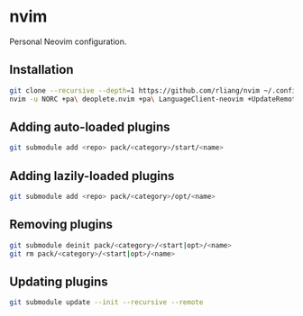 # nvim
Personal Neovim configuration.

## Installation

```sh
git clone --recursive --depth=1 https://github.com/rliang/nvim ~/.config/nvim
nvim -u NORC +pa\ deoplete.nvim +pa\ LanguageClient-neovim +UpdateRemotePlugins +q
```

## Adding auto-loaded plugins

```sh
git submodule add <repo> pack/<category>/start/<name>
```

## Adding lazily-loaded plugins

```sh
git submodule add <repo> pack/<category>/opt/<name>
```

## Removing plugins

```sh
git submodule deinit pack/<category>/<start|opt>/<name>
git rm pack/<category>/<start|opt>/<name>
```

## Updating plugins

```sh
git submodule update --init --recursive --remote
```
